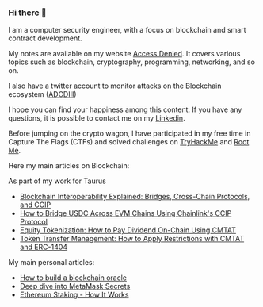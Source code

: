 ### Hi there 👋

I am a computer security engineer, with a focus on blockchain and smart contract development.

My notes are available on my website [Access Denied](https://rya-sge.github.io/access-denied/). It covers various topics such as blockchain, cryptography, programming, networking, and so on.

I also have a twitter account to monitor attacks on the Blockchain ecosystem ([ADCDIII](https://twitter.com/ADCDIII))

I hope you can find your happiness among this content. If you have any questions, it is possible to contact me on my [Linkedin](https://ch.linkedin.com/in/ryan-sauge/en?trk=public_profile_locale-url).

Before jumping on the crypto wagon, I have participated in my free time in Capture The Flags (CTFs) and solved challenges on [TryHackMe](https://tryhackme.com/p/Carcajou) and [Root Me](https://www.root-me.org).

Here my main articles on Blockchain:

As part of my work for Taurus

- [Blockchain Interoperability Explained: Bridges, Cross-Chain Protocols, and CCIP](https://www.taurushq.com/blog/blockchain-interoperability-explained-bridges-cross-chain-protocols-and-ccip/)
- [How to Bridge USDC Across EVM Chains Using Chainlink's CCIP Protocol](https://www.taurushq.com/blog/how-to-bridge-usdc-across-evm-chains-using-chainlinks-ccip-protocol/)
- [Equity Tokenization: How to Pay Dividend On-Chain Using CMTAT](https://www.taurushq.com/blog/equity-tokenization-how-to-pay-dividend-on-chain-using-cmtat/)
- [Token Transfer Management: How to Apply Restrictions with CMTAT and ERC-1404](https://www.taurushq.com/blog/token-transfer-management-how-to-apply-restrictions-with-cmtat-and-erc-1404/)

 My main personal articles:
- [How to build a blockchain oracle](https://rya-sge.github.io/access-denied/2024/04/16/build-blockchain-oracle/)
- [Deep dive into MetaMask Secrets](https://rya-sge.github.io/access-denied/2023/07/20/metamask-secret/)
- [Ethereum Staking - How It Works](https://rya-sge.github.io/access-denied/2024/03/28/ethereum-staking/)

